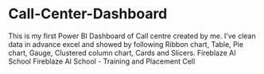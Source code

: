 # Call-Center-Dashboard
This is my first Power BI Dashboard of Call centre created by me. I've clean data in advance excel and showed by following Ribbon chart, Table, Pie chart, Gauge, Clustered column chart, Cards and Slicers. Fireblaze AI School Fireblaze AI School - Training and Placement Cell 
